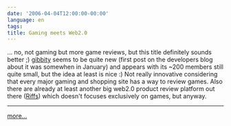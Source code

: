 ```yaml
---
date: '2006-04-04T12:00:00-00:00'
language: en
tags:
title: Gaming meets Web2.0
---
```



... no, not gaming but more game reviews, but this title definitely sounds better ;) [gibbity](http://www.gibbity.com) seems to be quite new (first post on the developers blog about it was somewhen in January) and appears with its ~200 members still quite small, but the idea at least is nice :) Not really innovative considering that every major gaming and shopping site has a way to review games. Also there are already at least another big web2.0 product review platform out there ([Riffs](http://riffs.com)) which doesn't focuses exclusively on games, but anyway. 

-------------------------------



[more...](http://www.gamerslog.com/node/view/90/)